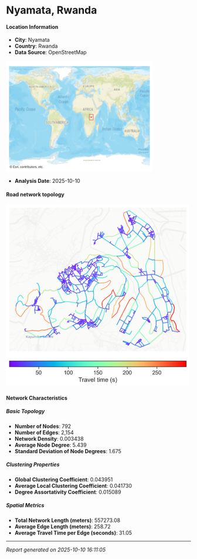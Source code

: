 # Nyamata, Rwanda

#### Location Information

- **City**: Nyamata
- **Country**: Rwanda
- **Data Source**: OpenStreetMap
<img src="Nyamata_location.png" alt="Nyamata Location Map" width="400" />

- **Analysis Date**: 2025-10-10

#### Road network topology

<img src="Nyamata_network_map.png" alt="Nyamata Road Network Map" width="500"/>

#### Network Characteristics

##### Basic Topology

- **Number of Nodes**: 792
- **Number of Edges**: 2,154
- **Network Density**: 0.003438
- **Average Node Degree**: 5.439
- **Standard Deviation of Node Degrees**: 1.675

##### Clustering Properties

- **Global Clustering Coefficient**: 0.043951
- **Average Local Clustering Coefficient**: 0.041730
- **Degree Assortativity Coefficient**: 0.015089

##### Spatial Metrics

- **Total Network Length (meters)**: 557273.08
- **Average Edge Length (meters)**: 258.72
- **Average Travel Time per Edge (seconds)**: 31.05

---
*Report generated on 2025-10-10 16:11:05*
